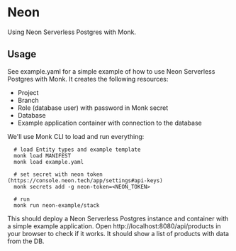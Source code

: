 # Neon

Using Neon Serverless Postgres with Monk.

## Usage

See example.yaml for a simple example of how to use Neon Serverless Postgres with Monk.
It creates the following resources:
- Project
- Branch
- Role (database user) with password in Monk secret
- Database
- Example application container with connection to the database

We'll use Monk CLI to load and run everything:

      # load Entity types and example template
      monk load MANIFEST
      monk load example.yaml

      # set secret with neon token (https://console.neon.tech/app/settings#api-keys)
      monk secrets add -g neon-token=<NEON_TOKEN>

      # run 
      monk run neon-example/stack

This should deploy a Neon Serverless Postgres instance and container with a simple example application.
Open http://localhost:8080/api/products in your browser to check if it works.
It should show a list of products with data from the DB.